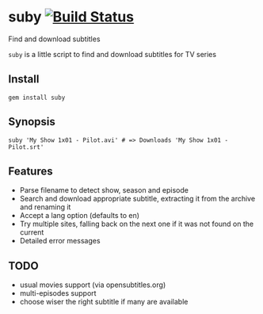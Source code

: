 # suby [![Build Status](https://travis-ci.org/eregon/suby.svg?branch=master)](https://travis-ci.org/eregon/suby)

Find and download subtitles

`suby` is a little script to find and download subtitles for TV series

## Install

    gem install suby

## Synopsis

    suby 'My Show 1x01 - Pilot.avi' # => Downloads 'My Show 1x01 - Pilot.srt'

## Features

* Parse filename to detect show, season and episode
* Search and download appropriate subtitle, extracting it from the archive and renaming it
* Accept a lang option (defaults to en)
* Try multiple sites, falling back on the next one if it was not found on the current
* Detailed error messages

## TODO

* usual movies support (via opensubtitles.org)
* multi-episodes support
* choose wiser the right subtitle if many are available
